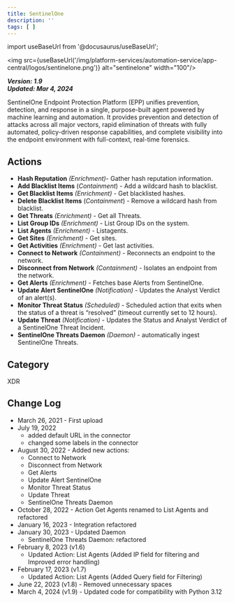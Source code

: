 ```yaml
---
title: SentinelOne
description: ''
tags: [ ]
---
```


import useBaseUrl from '@docusaurus/useBaseUrl';

<img src={useBaseUrl('/img/platform-services/automation-service/app-central/logos/sentinelone.png')} alt="sentinelone" width="100"/>

***Version: 1.9  
Updated: Mar 4, 2024***

SentinelOne Endpoint Protection Platform (EPP) unifies prevention, detection, and response in a single, purpose-built agent powered by machine learning and automation. It provides prevention and detection of attacks across all major vectors, rapid elimination of threats with fully automated, policy-driven response capabilities, and complete visibility into the endpoint environment with full-context, real-time forensics.

## Actions

* **Hash Reputation** *(Enrichment)*- Gather hash reputation information.
* **Add Blacklist Items** (*Containment*) - Add a wildcard hash to blacklist.
* **Get Blacklist Items** *(Enrichment)* - Get blacklisted hashes.
* **Delete Blacklist Items** (*Containment*) - Remove a wildcard hash from blacklist.
* **Get Threats** *(Enrichment)* - Get all Threats.
* **List Group IDs** *(Enrichment)* - List Group IDs on the system.
* **List Agents** *(Enrichment)* - Listagents.
* **Get Sites** *(Enrichment)* - Get sites.
* **Get Activities** *(Enrichment)* - Get last activities.
* **Connect to Network** *(Containment)* - Reconnects an endpoint to the network.
* **Disconnect from Network** *(Containment)* - Isolates an endpoint from the network.
* **Get Alerts** *(Enrichment)* - Fetches base Alerts from SentinelOne.
* **Update Alert SentinelOne** *(Notification)* - Updates the Analyst Verdict of an alert(s).
* **Monitor Threat Status** *(Scheduled)* - Scheduled action that exits when the status of a threat is “resolved” (timeout currently set to 12 hours).
* **Update Threat** *(Notification)* - Updates the Status and Analyst Verdict of a SentinelOne Threat Incident.
* **SentinelOne Threats Daemon** *(Daemon)* - automatically ingest SentinelOne Threats.

## Category

XDR

## Change Log

* March 26, 2021 - First upload
* July 19, 2022
    + added default URL in the connector
    + changed some labels in the connector
* August 30, 2022 - Added new actions:
    + Connect to Network
    + Disconnect from Network
    + Get Alerts
    + Update Alert SentinelOne
    + Monitor Threat Status
    + Update Threat
    + SentinelOne Threats Daemon
* October 28, 2022 - Action Get Agents renamed to List Agents and refactored
* January 16, 2023 - Integration refactored
* January 30, 2023 - Updated Daemon
    + SentinelOne Threats Daemon: refactored
* February 8, 2023 (v1.6)
    + Updated Action: List Agents (Added IP field for filtering and Improved error handling)
* February 17, 2023 (v1.7)
    + Updated Action: List Agents (Added Query field for Filtering)
* June 22, 2023 (v1.8) - Removed unnecessary spaces
* March 4, 2024 (v1.9) - Updated code for compatibility with Python 3.12
